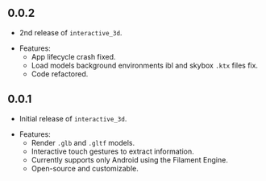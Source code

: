 ## 0.0.2

* 2nd release of `interactive_3d`.
- Features:
    - App lifecycle crash fixed.
    - Load models background environments ibl and skybox `.ktx` files fix.
    - Code refactored.

## 0.0.1

* Initial release of `interactive_3d`.
- Features:
    - Render `.glb` and `.gltf` models.
    - Interactive touch gestures to extract information.
    - Currently supports only Android using the Filament Engine.
    - Open-source and customizable.
